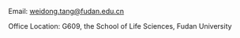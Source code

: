 Email: weidong.tang@fudan.edu.cn

Office Location: G609, the School of Life Sciences, Fudan University
